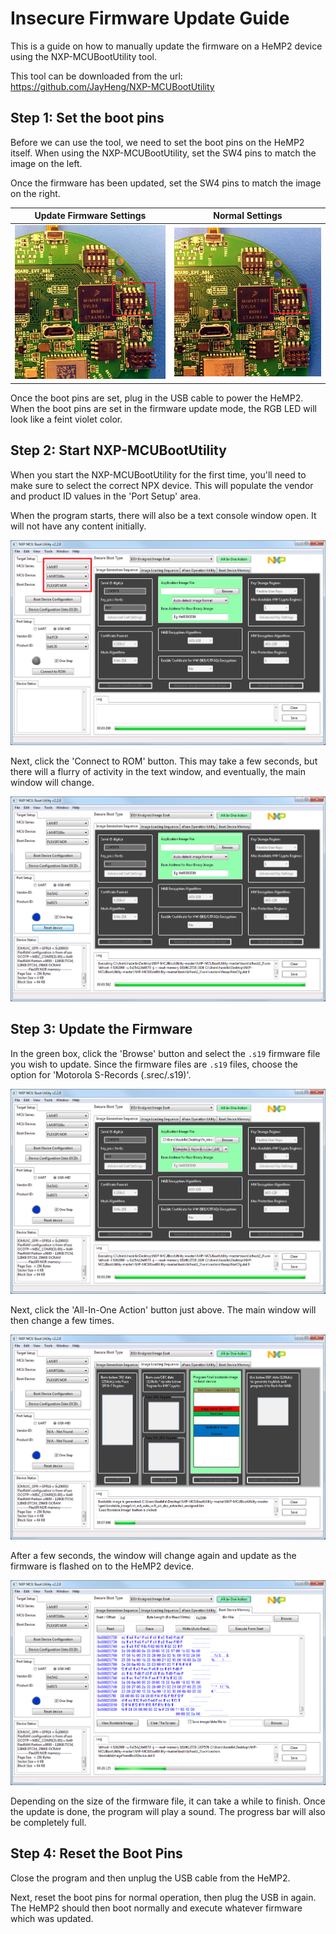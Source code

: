 # Insecure Firmware Update Guide

This is a guide on how to manually update the firmware on a HeMP2 device 
using the NXP-MCUBootUtility tool.

This tool can be downloaded from the url:  
https://github.com/JayHeng/NXP-MCUBootUtility

## Step 1: Set the boot pins

Before we can use the tool, we need to set the boot pins on the HeMP2 itself.
When using the NXP-MCUBootUtility, set the SW4 pins to match the image on the
left.

Once the firmware has been updated, set the SW4 pins to match the image on the
right.

|Update Firmware Settings|Normal Settings|
|-|-|
|![](images/fw_update_boot_pins.png)|![](images/normal_boot_pins.png)|

Once the boot pins are set, plug in the USB cable to power the HeMP2. When
the boot pins are set in the firmware update mode, the RGB LED will look like
a feint violet color.
 
## Step 2: Start NXP-MCUBootUtility

When you start the NXP-MCUBootUtility for the first time, you'll need to make
sure to select the correct NPX device. This will populate the vendor and product
ID values in the 'Port Setup' area.

When the program starts, there will also be a text console window open. It will
not have any content initially.

![](images/boot_util_1.png)

Next, click the 'Connect to ROM' button. This may take a few seconds, but there
will a flurry of activity in the text window, and eventually, the main window
will change.

![](images/boot_util_2.png)

## Step 3: Update the Firmware

In the green box, click the 'Browse' button and select the `.s19` firmware file
you wish to update. Since the firmware files are `.s19` files, choose the option
for 'Motorola S-Records (.srec/.s19)'.

![](images/boot_util_3.png)

Next, click the 'All-In-One Action' button just above. The main window will then
change a few times.

![](images/boot_util_4.png)

After a few seconds, the window will change again and update as the firmware is
flashed on to the HeMP2 device.

![](images/boot_util_5.png)

Depending on the size of the firmware file, it can take a while to finish. Once
the update is done, the program will play a sound. The progress bar will also be
completely full.

## Step 4: Reset the Boot Pins

Close the program and then unplug the USB cable from the HeMP2.

Next, reset the boot pins for normal operation, then plug the USB in again. The
HeMP2 should then boot normally and execute whatever firmware which was 
updated.
